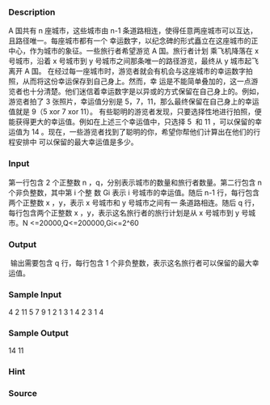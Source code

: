 
### Description
A 国共有 n 座城市，这些城市由 n-1 条道路相连，使得任意两座城市可以互达，且路径唯一。每座城市都有一个
幸运数字，以纪念碑的形式矗立在这座城市的正中心，作为城市的象征。一些旅行者希望游览 A 国。旅行者计划
乘飞机降落在 x 号城市，沿着 x 号城市到 y 号城市之间那条唯一的路径游览，最终从 y 城市起飞离开 A 国。
在经过每一座城市时，游览者就会有机会与这座城市的幸运数字拍照，从而将这份幸运保存到自己身上。然而，幸
运是不能简单叠加的，这一点游览者也十分清楚。他们迷信着幸运数字是以异或的方式保留在自己身上的。例如，
游览者拍了 3 张照片，幸运值分别是 5，7，11，那么最终保留在自己身上的幸运值就是 9（5 xor 7 xor 11）。
有些聪明的游览者发现，只要选择性地进行拍照，便能获得更大的幸运值。例如在上述三个幸运值中，只选择 5 
和 11 ，可以保留的幸运值为 14 。现在，一些游览者找到了聪明的你，希望你帮他们计算出在他们的行程安排中
可以保留的最大幸运值是多少。

### Input
第一行包含 2 个正整数 n ，q，分别表示城市的数量和旅行者数量。第二行包含 n 个非负整数，其中第 i 个整
数 Gi 表示 i 号城市的幸运值。随后 n-1 行，每行包含两个正整数 x ，y，表示 x 号城市和 y 号城市之间有一
条道路相连。随后 q 行，每行包含两个正整数 x ，y，表示这名旅行者的旅行计划是从 x 号城市到 y 号城市。N
<=20000,Q<=200000,Gi<=2^60

### Output
 输出需要包含 q 行，每行包含 1 个非负整数，表示这名旅行者可以保留的最大幸运值。

### Sample Input
4 2 
11 5 7 9 
1 2 
1 3 
1 4 
2 3 
1 4
### Sample Output
14 
11
### Hint

### Source
